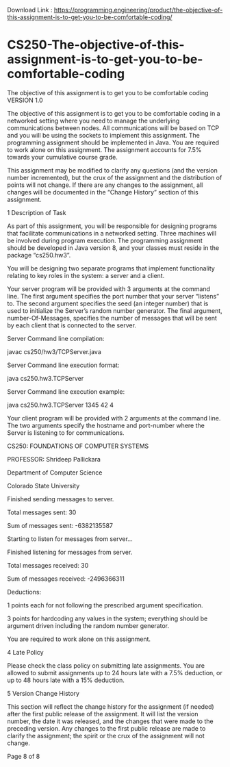 Download Link : https://programming.engineering/product/the-objective-of-this-assignment-is-to-get-you-to-be-comfortable-coding/

# CS250-The-objective-of-this-assignment-is-to-get-you-to-be-comfortable-coding
The objective of this assignment is to get you to be comfortable coding
VERSION 1.0

The objective of this assignment is to get you to be comfortable coding in a networked setting where you need to manage the underlying communications between nodes. All communications will be based on TCP and you will be using the sockets to implement this assignment. The programming assignment should be implemented in Java. You are required to work alone on this assignment. The assignment accounts for 7.5% towards your cumulative course grade.

This assignment may be modified to clarify any questions (and the version number incremented), but the crux of the assignment and the distribution of points will not change. If there are any changes to the assignment, all changes will be documented in the “Change History” section of this assignment.

1 Description of Task

As part of this assignment, you will be responsible for designing programs that facilitate communications in a networked setting. Three machines will be involved during program execution. The programming assignment should be developed in Java version 8, and your classes must reside in the package “cs250.hw3”.

You will be designing two separate programs that implement functionality relating to key roles in the system: a server and a client.

Your server program will be provided with 3 arguments at the command line. The first argument specifies the port number that your server “listens” to. The second argument specifies the seed (an integer number) that is used to initialize the Server’s random number generator. The final argument, number-Of-Messages, specifies the number of messages that will be sent by each client that is connected to the server.

Server Command line compilation:

javac cs250/hw3/TCPServer.java

Server Command line execution format:

java cs250.hw3.TCPServer <port-number> <seed> <number-Of-Messages>

Server Command line execution example:

java cs250.hw3.TCPServer 1345 42 4

Your client program will be provided with 2 arguments at the command line. The two arguments specify the hostname and port-number where the Server is listening to for communications.
	
	
	
	
	
	
	
	
	
	
	
	
	
	
	
	
	
	
	
	

	

CS250: FOUNDATIONS OF COMPUTER SYSTEMS
	

PROFESSOR: Shrideep Pallickara
	

Department of Computer Science
	
	

Colorado State University
	
		
	

Finished sending messages to server.
	
	

Total messages sent: 30
	
	

Sum of messages sent: -6382135587
	
	

Starting to listen for messages from server…
	
	

Finished listening for messages from server.
	
	

Total messages received: 30
	
	

Sum of messages received: -2496366311
	

Deductions:

1 points each for not following the prescribed argument specification.

3 points for hardcoding any values in the system; everything should be argument driven including the random number generator.

You are required to work alone on this assignment.

4 Late Policy

Please check the class policy on submitting late assignments. You are allowed to submit assignments up to 24 hours late with a 7.5% deduction, or up to 48 hours late with a 15% deduction.

5 Version Change History

This section will reflect the change history for the assignment (if needed) after the first public release of the assignment. It will list the version number, the date it was released, and the changes that were made to the preceding version. Any changes to the first public release are made to clarify the assignment; the spirit or the crux of the assignment will not change.

Page 8 of 8
